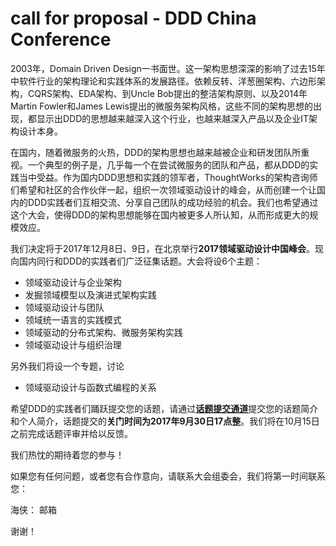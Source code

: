 # call for proposal - DDD China Conference

2003年，Domain Driven Design一书面世。这一架构思想深深的影响了过去15年中软件行业的架构理论和实践体系的发展路径。依赖反转、洋葱圈架构、六边形架构，CQRS架构、EDA架构、到Uncle Bob提出的整洁架构原则、以及2014年Martin Fowler和James Lewis提出的微服务架构风格，这些不同的架构思想的出现，都显示出DDD的思想越来越深入这个行业，也越来越深入产品以及企业IT架构设计本身。

在国内，随着微服务的火热，DDD的架构思想也越来越被企业和研发团队所重视。一个典型的例子是，几乎每一个在尝试微服务的团队和产品，都从DDD的实践当中受益。作为国内DDD思想和实践的领军者，ThoughtWorks的架构咨询师们希望和社区的合作伙伴一起，组织一次领域驱动设计的峰会，从而创建一个让国内的DDD实践者们互相交流、分享自己团队的成功经验的机会。我们也希望通过这个大会，使得DDD的架构思想能够在国内被更多人所认知，从而形成更大的规模效应。

我们决定将于2017年12月8日、9日，在北京举行**2017领域驱动设计中国峰会**。现向国内同行和DDD的实践者们广泛征集话题。大会将设6个主题：

- 领域驱动设计与企业架构
- 发掘领域模型以及演进式架构实践
- 领域驱动设计与团队
- 领域统一语言的实践模式
- 领域驱动的分布式架构、微服务架构实践
- 领域驱动设计与组织治理

另外我们将设一个专题，讨论

- 领域驱动设计与函数式编程的关系

希望DDD的实践者们踊跃提交您的话题，请通过[**话题提交通道**](http://jinshuju.net)提交您的话题简介和个人简介，话题提交的**关门时间为2017年9月30日17点整**。我们将在10月15日之前完成话题评审并给以反馈。

我们热忱的期待着您的参与！

如果您有任何问题，或者您有合作意向，请联系大会组委会，我们将第一时间联系您：

海侠： 邮箱

谢谢！